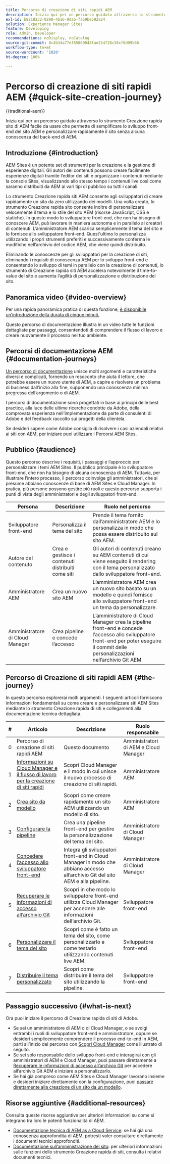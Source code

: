 ```yaml
---
title: Percorso di creazione di siti rapidi AEM
description: Inizia qui per un percorso guidato attraverso lo strumento Creazione rapida sito di AEM facile da usare che permette di semplificare lo sviluppo front-end del sito AEM e personalizzare rapidamente il sito senza alcuna conoscenza del back-end di AEM.
exl-id: b8218232-0298-4b16-9dab-fa59be592a24
solution: Experience Manager Sites
feature: Developing
role: Admin, Developer
recommendations: noDisplay, noCatalog
source-git-commit: 8c4b34a77ef85869048fae254728c58cf0d99b66
workflow-type: tm+mt
source-wordcount: '1020'
ht-degree: 100%

---
```



# Percorso di creazione di siti rapidi AEM {#quick-site-creation-journey}

{{traditional-aem}}

Inizia qui per un percorso guidato attraverso lo strumento Creazione rapida sito di AEM facile da usare che permette di semplificare lo sviluppo front-end del sito AEM e personalizzare rapidamente il sito senza alcuna conoscenza del back-end di AEM.

## Introduzione {#introduction}

AEM Sites è un potente set di strumenti per la creazione e la gestione di esperienze digitali. Gli autori dei contenuti possono creare facilmente esperienze digitali tramite l’editor dei siti e organizzare i contenuti mediante la console Sites, visualizzando allo stesso tempo i contenuti live così come saranno distribuiti da AEM ai vari tipi di pubblico su tutti i canali.

Lo strumento Creazione rapida siti AEM consente agli sviluppatori di creare rapidamente un sito da zero utilizzando dei modelli. Una volta creato, lo strumento Creazione rapida sito consente inoltre di personalizzare velocemente il tema e lo stile del sito AEM (risorse JavaScript, CSS e statiche). In questo modo lo sviluppatore front-end, che non ha bisogno di conoscere AEM, può lavorare in maniera autonoma e in parallelo ai creatori di contenuti. L’amministratore AEM scarica semplicemente il tema del sito e lo fornisce allo sviluppatore front-end. Quest&#39;ultimo lo personalizza utilizzando i propri strumenti preferiti e successivamente conferma le modifiche nell’archivio del codice AEM, che viene quindi distribuito.

Eliminando le conoscenze per gli sviluppatori per la creazione di siti, eliminando i requisiti di conoscenza AEM per lo sviluppo front-end e consentendo lo sviluppo di temi in parallelo con la creazione di contenuti, lo strumento di Creazione rapida siti AEM accelera notevolmente il time-to-value del sito e aumenta l’agilità di personalizzazione e distribuzione del sito.

## Panoramica video {#video-overview}

Per una rapida panoramica pratica di questa funzione, [è disponibile un’introduzione della durata di cinque minuti.](https://www.youtube.com/watch?v=NQeQ1jZ7ZBw)

Questo percorso di documentazione illustra in un video tutte le funzioni dettagliate per passaggi, consentendoti di comprendere il flusso di lavoro e creare nuovamente il processo nel tuo ambiente.

## Percorsi di documentazione AEM {#documentation-journeys}

[Un percorso di documentazione](/help/journey-documentation/documentation-journeys.md) unisce molti argomenti e caratteristiche diversi e complicati, fornendo un resoconto che aiuta il lettore, che potrebbe essere un nuovo utente di AEM, a capire e risolvere un problema di business dall’inizio alla fine, supponendo una conoscenza minima pregressa dell’argomento o di AEM.

I percorsi di documentazione sono progettati in base ai principi delle best practice, alla luce delle ultime ricerche condotte da Adobe, della comprovata esperienza nell’implementazione da parte di consulenti di Adobe e del feedback raccolto sui progetti della clientela.

Se desideri sapere come Adobe consiglia di risolvere i casi aziendali relativi ai siti con AEM, per iniziare puoi utilizzare i Percorsi AEM Sites.

## Pubblico {#audience}

Questo percorso descrive i requisiti, i passaggi e l’approccio per personalizzare i temi AEM Sites. Il pubblico principale è lo sviluppatore front-end, che non ha bisogno di alcuna conoscenza di AEM. Tuttavia, per illustrare l’intero processo, il percorso coinvolge gli amministratori, che si presume abbiano conoscenze di base di AEM Sites e Cloud Manager. In pratica, più persone possono gestire più ruoli e questo percorso supporta i punti di vista degli amministratori e degli sviluppatori front-end.

| Persona | Descrizione | Ruolo nel percorso |
|---|---|---|
| Sviluppatore front-end | Personalizza il tema del sito | Prende il tema fornito dall’amministratore AEM e lo personalizza in modo che possa essere distribuito sul sito AEM. |
| Autore del contenuto | Crea e gestisce i contenuti distribuiti come siti | Gli autori di contenuti creano su AEM contenuti di cui viene eseguito il rendering con il tema personalizzato dallo sviluppatore front-end. |
| Amministratore AEM | Crea un nuovo sito AEM | L’amministratore AEM crea un nuovo sito basato su un modello e quindi fornisce allo sviluppatore front-end un tema da personalizzare. |
| Amministratore di Cloud Manager | Crea pipeline e concede l’accesso | L’amministratore di Cloud Manager crea la pipeline front-end e concede l’accesso allo sviluppatore front-end per poter eseguire il commit delle personalizzazioni nell’archivio Git AEM. |

## Percorso di Creazione di siti rapidi AEM {#the-journey}

In questo percorso esplorerai molti argomenti. I seguenti articoli forniscono informazioni fondamentali su come creare e personalizzare siti AEM Sites mediante lo strumento Creazione rapida di siti e collegamenti alla documentazione tecnica dettagliata.

| # | Articolo | Descrizione | Ruolo responsabile |
|---|---|---|--|
| 0 | Percorso di creazione di siti rapidi AEM | Questo documento | Amministratori di AEM e Cloud Manager |
| 1 | [Informazioni su Cloud Manager e il flusso di lavoro per la creazione di siti rapidi](cloud-manager.md) | Scopri Cloud Manager e il modo in cui unisce il nuovo processo di creazione di siti rapidi. | Amministratore AEM |
| 2 | [Crea sito da modello](create-site.md) | Scopri come creare rapidamente un sito AEM utilizzando un modello di sito. | Amministratore AEM |
| 3 | [Configurare la pipeline](pipeline-setup.md) | Crea una pipeline front-end per gestire la personalizzazione del tema del sito. | Amministratore di Cloud Manager |
| 4 | [Concedere l’accesso allo sviluppatore front-end](grant-access.md) | Integra gli sviluppatori front-end in Cloud Manager in modo che abbiano accesso all’archivio Git del sito AEM e alla pipeline. | Amministratore di Cloud Manager |
| 5 | [Recuperare le informazioni di accesso all’archivio Git](retrieve-access.md) | Scopri in che modo lo sviluppatore front-end utilizza Cloud Manager per accedere alle informazioni dell’archivio Git. | Sviluppatore front-end |
| 6 | [Personalizzare il tema del sito](customize-theme.md) | Scopri come è fatto un tema del sito, come personalizzarlo e come testarlo utilizzando contenuti live AEM. | Sviluppatore front-end |
| 7 | [Distribuire il tema personalizzato](deploy-theme.md) | Scopri come distribuire il tema del sito utilizzando la pipeline. | Sviluppatore front-end |

## Passaggio successivo {#what-is-next}

Ora puoi iniziare il percorso di Creazione rapida di siti di Adobe.

* Se sei un amministratore di AEM o di Cloud Manager, o se svolgi entrambi i ruoli di sviluppatore front-end e amministratore, oppure se desideri semplicemente comprendere il processo end-to-end in AEM, parti all’inizio del percorso con [Scopri Cloud Manager](cloud-manager.md) come illustrato di seguito.
* Se sei solo responsabile dello sviluppo front-end e interagirai con gli amministratori di AEM e Cloud Manager, puoi passare direttamente a [Recuperare le informazioni di accesso all’archivio Git](retrieve-access.md) per accedere all’archivio Git AEM e iniziare a personalizzarlo.
* Se hai già compreso come AEM Sites e Cloud Manager lavorano insieme e desideri iniziare direttamente con la configurazione, puoi [passare direttamente alla creazione di un sito da un modello](create-site.md).

## Risorse aggiuntive {#additional-resources}

Consulta queste risorse aggiuntive per ulteriori informazioni su come si integrano tra loro le potenti funzionalità di AEM.

* [Documentazione tecnica di AEM as a Cloud Service](https://experienceleague.adobe.com/docs/experience-manager-cloud-service.html?lang=it): se hai già una conoscenza approfondita di AEM, potresti voler consultare direttamente i documenti tecnici approfonditi.
* [Documentazione sull’amministrazione del sito](/help/sites-cloud/administering/site-creation/create-site.md): per ulteriori informazioni sulle funzioni dello strumento Creazione rapida di siti, consulta i relativi documenti tecnici.
